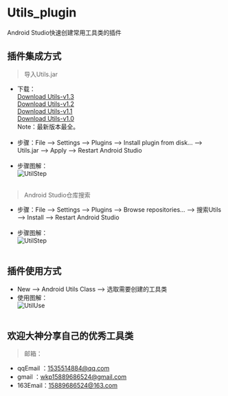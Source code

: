 # Utils_plugin   
Android Studio快速创建常用工具类的插件<br>
## 插件集成方式<br>
> 导入Utils.jar<br>
* 下载：<br/>
<a href="https://d1n3kg4j1bkixe.cloudfront.net/files/9898/37688/Utils.jar?updateId=37688&pluginId=9898">Download Utils-v1.3</a><br/>
<a href="https://d1n3kg4j1bkixe.cloudfront.net/files/9898/37688/Utils.jar?updateId=37688&pluginId=9898">Download Utils-v1.2</a><br/>
<a href="https://d1n3kg4j1bkixe.cloudfront.net/files/9898/37562/Utils.jar?updateId=37562&pluginId=9898">Download Utils-v1.1</a><br/>
<a href="https://d1n3kg4j1bkixe.cloudfront.net/files/9898/37505/Utils.jar?updateId=37505&pluginId=9898">Download Utils-v1.0</a><br/>
Note：最新版本最全。<br/><br/>
* 步骤：File --> Settings --> Plugins --> Install plugin from disk... --> Utils.jar --> Apply --> Restart Android Studio
<br><br>
* 步骤图解：<br>
![UtilStep](https://github.com/wkp111/Utils_plugin/blob/master/utils.gif "步骤图") 
<br><br>
> Android Studio仓库搜索<br>
* 步骤：File --> Settings --> Plugins --> Browse repositories... --> 搜索Utils --> Install --> Restart Android Studio<br><br>
* 步骤图解：<br>
![UtilStep](https://github.com/wkp111/Utils_plugin/blob/master/utils_re.gif "步骤图") <br><br>
## 插件使用方式<br>
* New --> Android Utils Class --> 选取需要创建的工具类<br>
* 使用图解：<br>
![UtilUse](https://github.com/wkp111/Utils_plugin/blob/master/utils_use.gif "使用图") <br><br>
## 欢迎大神分享自己的优秀工具类<br>
> 邮箱：<br>
* qqEmail ：1535514884@qq.com<br>
* gmail   ：wkp15889686524@gmail.com<br>
* 163Email：15889686524@163.com
